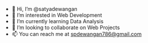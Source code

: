 - 👋 Hi, I’m @satyadewangan
- 👀 I’m interested in Web Development
- 🌱 I’m currently learning Data Analysis
- 💞️ I’m looking to collaborate on Web Projects
- 📫 You can reach me at spdewangan786@gmail.com

<!---
satyadewangan/satyadewangan is a ✨ special ✨ repository because its `README.md` (this file) appears on your GitHub profile.
You can click the Preview link to take a look at your changes.
--->
